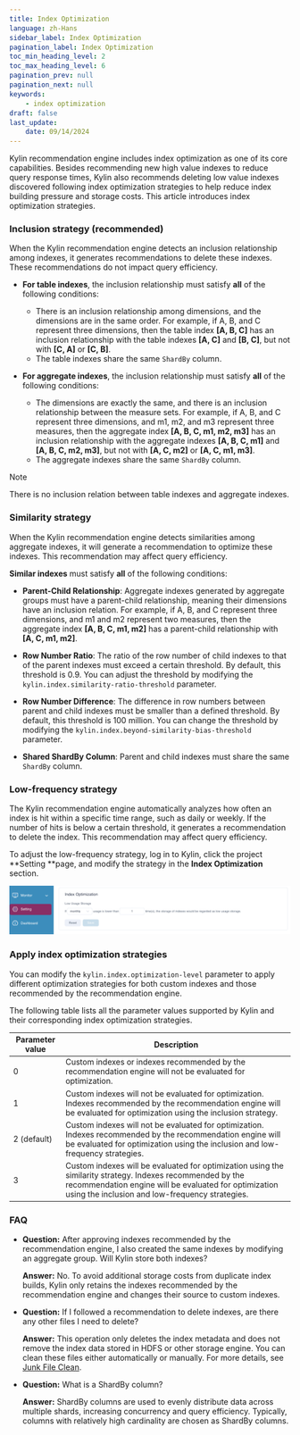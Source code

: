 ```yaml
---
title: Index Optimization
language: zh-Hans
sidebar_label: Index Optimization
pagination_label: Index Optimization
toc_min_heading_level: 2
toc_max_heading_level: 6
pagination_prev: null
pagination_next: null
keywords:
    - index optimization
draft: false
last_update:
    date: 09/14/2024
---
```


Kylin recommendation engine includes index optimization as one of its core capabilities. Besides recommending new high value indexes to reduce query response times, Kylin also recommends deleting low value indexes discovered following index optimization strategies to help reduce index building pressure and storage costs. This article introduces index optimization strategies.

### **Inclusion strategy (recommended)** 

When the Kylin recommendation engine detects an inclusion relationship among indexes, it generates recommendations to delete these indexes. These recommendations do not impact query efficiency.

- **For table indexes**, the inclusion relationship must satisfy **all** of the following conditions:
  - There is an inclusion relationship among dimensions, and the dimensions are in the same order. For example, if A, B, and C represent three dimensions, then the table index **[A, B, C]** has an inclusion relationship with the table indexes **[A, C]** and **[B, C]**, but not with **[C, A]** or **[C, B]**.
  - The table indexes share the same `ShardBy` column.

- **For aggregate indexes**, the inclusion relationship must satisfy **all** of the following conditions:
  - The dimensions are exactly the same, and there is an inclusion relationship between the measure sets. For example, if A, B, and C represent three dimensions, and m1, m2, and m3 represent three measures, then the aggregate index **[A, B, C, m1, m2, m3]** has an inclusion relationship with the aggregate indexes **[A, B, C, m1]** and **[A, B, C, m2, m3]**, but not with **[A, C, m2]** or **[A, C, m1, m3]**.
  - The aggregate indexes share the same `ShardBy` column.

> [!NOTE]
>
> There is no inclusion relation between table indexes and aggregate indexes.  

### **Similarity strategy**

When the Kylin recommendation engine detects similarities among aggregate indexes, it will generate a recommendation to optimize these indexes. This recommendation may affect query efficiency. 

**Similar indexes** must satisfy **all** of the following conditions:

- **Parent-Child Relationship**: Aggregate indexes generated by aggregate groups must have a parent-child relationship, meaning their dimensions have an inclusion relation. For example, if A, B, and C represent three dimensions, and m1 and m2 represent two measures, then the aggregate index **[A, B, C, m1, m2]** has a parent-child relationship with **[A, C, m1, m2]**.

- **Row Number Ratio**: The ratio of the row number of child indexes to that of the parent indexes must exceed a certain threshold. By default, this threshold is 0.9. You can adjust the threshold by modifying the `kylin.index.similarity-ratio-threshold` parameter.

- **Row Number Difference**: The difference in row numbers between parent and child indexes must be smaller than a defined threshold. By default, this threshold is 100 million. You can change the threshold by modifying the `kylin.index.beyond-similarity-bias-threshold` parameter.

- **Shared ShardBy Column**: Parent and child indexes must share the same `ShardBy` column.

### **Low-frequency strategy** 

The Kylin recommendation engine automatically analyzes how often an index is hit within a specific time range, such as daily or weekly. If the number of hits is below a certain threshold, it generates a recommendation to delete the index. This recommendation may affect query efficiency.

To adjust the low-frequency strategy, log in to Kylin, click the project **Setting **page, and modify the strategy in the **Index Optimization** section.

![](images/low_usage.png)

### **Apply index optimization strategies**

You can modify the `kylin.index.optimization-level` parameter to apply different optimization strategies for both custom indexes and those recommended by the recommendation engine.

The following table lists all the parameter values supported by Kylin and their corresponding index optimization strategies.

| **Parameter value** | **Description**                                              |
| ------------------- | ------------------------------------------------------------ |
| 0                   | Custom indexes or indexes recommended by the recommendation engine will not be evaluated for optimization. |
| 1                   | Custom indexes will not be evaluated for optimization.  Indexes recommended by the recommendation engine will be evaluated for optimization using the inclusion strategy. |
| 2 (default)         | Custom indexes will not be evaluated for optimization. Indexes recommended by the recommendation engine will be evaluated for optimization using the inclusion and low-frequency strategies. |
| 3                   | Custom indexes will be evaluated for optimization using the similarity strategy.  Indexes recommended by the recommendation engine will be evaluated for optimization using the inclusion and low-frequency strategies. |

### **FAQ**

- **Question:** After approving indexes recommended by the recommendation engine, I also created the same indexes by modifying an aggregate group. Will Kylin store both indexes?
  
  **Answer:** No. To avoid additional storage costs from duplicate index builds, Kylin only retains the indexes recommended by the recommendation engine and changes their source to custom indexes.

- **Question:** If I followed a recommendation to delete indexes, are there any other files I need to delete?
  
  **Answer:** This operation only deletes the index metadata and does not remove the index data stored in HDFS or other storage engine. You can clean these files either automatically or manually. For more details, see [Junk File Clean](../../operations/system-operation/junk_file_clean.md).

- **Question:** What is a ShardBy column?
  
  **Answer:** ShardBy columns are used to evenly distribute data across multiple shards, increasing concurrency and query efficiency. Typically, columns with relatively high cardinality are chosen as ShardBy columns.


